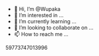 - 👋 Hi, I’m @Wupaka
- 👀 I’m interested in ...
- 🌱 I’m currently learning ...
- 💞️ I’m looking to collaborate on ...
- 📫 How to reach me ...

<!---
Wupaka/Wupaka is a ✨ special ✨ repository because its `README.md` (this file) appears on your GitHub profile.
You can click the Preview link to take a look at your changes.
--->
59773747013996
